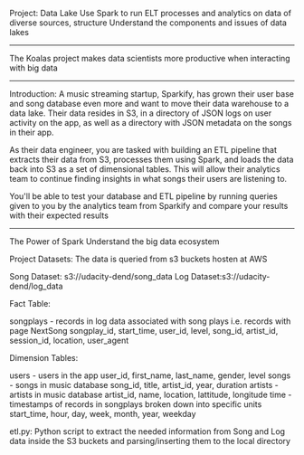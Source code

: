 
Project: Data Lake
Use Spark to run ELT processes and analytics on data of diverse sources, structure
Understand the components and issues of data lakes
*************************
The Koalas project makes data scientists more productive when interacting with big data
***********************************************************************************
Introduction:
A music streaming startup, Sparkify, has grown their user base and song database even more and want to move their data warehouse to a data lake. Their data resides in S3, in a directory of JSON logs on user activity on the app, as well as a directory with JSON metadata on the songs in their app.

As their data engineer, you are tasked with building an ETL pipeline that extracts their data from S3, processes them using Spark, and loads the data back into S3 as a set of dimensional tables. This will allow their analytics team to continue finding insights in what songs their users are listening to.

You'll be able to test your database and ETL pipeline by running queries given to you by the analytics team from Sparkify and compare your results with their expected results

*********************************************

The Power of Spark
Understand the big data ecosystem

Project Datasets:
The data is queried from s3 buckets hosten at AWS

Song Dataset: s3://udacity-dend/song_data
Log Dataset:s3://udacity-dend/log_data

Fact Table:

songplays - records in log data associated with song plays i.e. records with page NextSong
songplay_id, start_time, user_id, level, song_id, artist_id, session_id, location, user_agent

Dimension Tables:

users - users in the app
user_id, first_name, last_name, gender, level
songs - songs in music database
song_id, title, artist_id, year, duration
artists - artists in music database
artist_id, name, location, lattitude, longitude
time - timestamps of records in songplays broken down into specific units
start_time, hour, day, week, month, year, weekday


etl.py: Python script to extract the needed information from Song and Log data inside the S3 buckets and parsing/inserting them to the local directory

